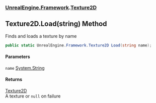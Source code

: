 ### [UnrealEngine.Framework](./UnrealEngine-Framework.md 'UnrealEngine.Framework').[Texture2D](./Texture2D.md 'UnrealEngine.Framework.Texture2D')
## Texture2D.Load(string) Method
Finds and loads a texture by name  
```csharp
public static UnrealEngine.Framework.Texture2D Load(string name);
```
#### Parameters
<a name='UnrealEngine-Framework-Texture2D-Load(string)-name'></a>
`name` [System.String](https://docs.microsoft.com/en-us/dotnet/api/System.String 'System.String')  
  
#### Returns
[Texture2D](./Texture2D.md 'UnrealEngine.Framework.Texture2D')  
A texture or `null` on failure  
